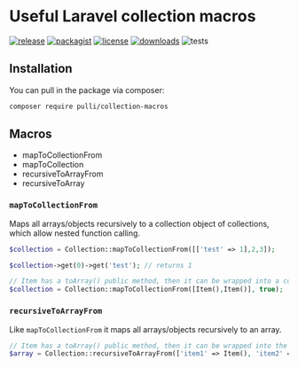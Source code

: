 # Useful Laravel collection macros

[![release](https://img.shields.io/github/release/the-pulli/collection-macros.svg?style=flat-square)](https://github.com/the-pulli/collection-macros/releases)
[![packagist](https://img.shields.io/packagist/v/pulli/collection-macros.svg?style=flat-square)](https://packagist.org/packages/pulli/collection-macros)
[![license](https://img.shields.io/badge/license-MIT-brightgreen.svg?style=flat-square)](https://github.com/the-pulli/collection-macros/blob/main/LICENSE.md)
[![downloads](https://img.shields.io/packagist/dt/pulli/collection-macros.svg?style=flat-square)](https://packagist.org/packages/pulli/collection-macros)
![tests](https://github.com/the-pulli/collection-macros/actions/workflows/ci.yml/badge.svg)

## Installation

You can pull in the package via composer:

``` bash
composer require pulli/collection-macros
```

## Macros

- mapToCollectionFrom
- mapToCollection
- recursiveToArrayFrom
- recursiveToArray

### `mapToCollectionFrom`

Maps all arrays/objects recursively to a collection object of collections, which allow nested function calling.

```php
$collection = Collection::mapToCollectionFrom([['test' => 1],2,3]);

$collection->get(0)->get('test'); // returns 1

// Item has a toArray() public method, then it can be wrapped into a collection like this:
$collection = Collection::mapToCollectionFrom([Item(),Item()], true);
```

### `recursiveToArrayFrom`

Like `mapToCollectionFrom` it maps all arrays/objects recursively to an array.

```php
// Item has a toArray() public method, then it can be wrapped into the collection like this:
$array = Collection::recursiveToArrayFrom(['item1' => Item(), 'item2' => Item()]);
```
